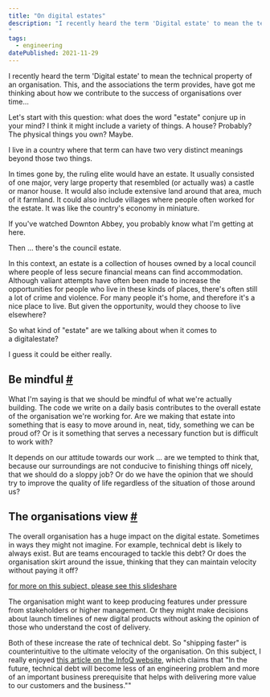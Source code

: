 ```yaml
---
title: "On digital estates"
description: "I recently heard the term 'Digital estate' to mean the technical property of an organisation. This, and the associations the term provides, have got me thinking about how we contribute to the success of organisations over time...
"
tags: 
  - engineering
datePublished: 2021-11-29
---
```

I recently heard the term 'Digital estate' to mean the technical property of an organisation. This, and the associations the term provides, have got me thinking about how we contribute to the success of organisations over time...

Let's start with this question: what does the word "estate" conjure up in your mind? I think it might include a variety of things. A house? Probably? The physical things you own? Maybe.

I live in a country where that term can have two very distinct meanings beyond those two things.

In times gone by, the ruling elite would have an estate. It usually consisted of one major, very large property that resembled (or actually was) a castle or manor house. It would also include extensive land around that area, much of it farmland. It could also include villages where people often worked for the estate. It was like the country's economy in miniature.

If you've watched Downton Abbey, you probably know what I'm getting at here.

Then ... there's the council estate.

In this context, an estate is a collection of houses owned by a local council where people of less secure financial means can find accommodation. Although valiant attempts have often been made to increase the opportunities for people who live in these kinds of places, there's often still a lot of crime and violence. For many people it's home, and therefore it's a nice place to live. But given the opportunity, would they choose to live elsewhere?

So what kind of "estate" are we talking about when it comes to a digitalestate?

I guess it could be either really.

## Be mindful [#](https://deliciousreverie.co.uk/posts/on-digital-estates/#be-mindful)

What I'm saying is that we should be mindful of what we're actually building. The code we write on a daily basis contributes to the overall estate of the organisation we're working for. Are we making that estate into something that is easy to move around in, neat, tidy, something we can be proud of? Or is it something that serves a necessary function but is difficult to work with?

It depends on our attitude towards our work ... are we tempted to think that, because our surroundings are not conducive to finishing things off nicely, that we should do a sloppy job? Or do we have the opinion that we should try to improve the quality of life regardless of the situation of those around us?

## The organisations view [#](https://deliciousreverie.co.uk/posts/on-digital-estates/#the-organisations-view)

The overall organisation has a huge impact on the digital estate. Sometimes in ways they might not imagine. For example, technical debt is likely to always exist. But are teams encouraged to tackle this debt? Or does the organisation skirt around the issue, thinking that they can maintain velocity without paying it off?

[for more on this subject, please see this slideshare](https://www.slideshare.net/AgileVelocity1/technical-debt-sources-and-impacts-57655575)

The organisation might want to keep producing features under pressure from stakeholders or higher management. Or they might make decisions about launch timelines of new digital products without asking the opinion of those who understand the cost of delivery.

Both of these increase the rate of technical debt. So "shipping faster" is counterintuitive to the ultimate velocity of the organisation. On this subject, I really enjoyed [this article on the InfoQ website](https://www.infoq.com/articles/reduce-technical-debt/), which claims that "In the future, technical debt will become less of an engineering problem and more of an important business prerequisite that helps with delivering more value to our customers and the business.""